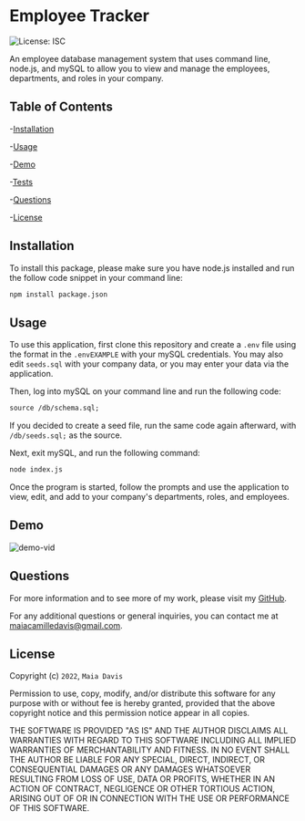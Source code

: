# Employee Tracker
![License: ISC](https://img.shields.io/badge/License-ISC-blue.svg)

An employee database management system that uses command line, node.js, and mySQL to allow you to view and manage the employees, departments, and roles in your company. 

## Table of Contents
-[Installation](#installation)

-[Usage](#usage)

-[Demo](#demo)

-[Tests](#tests)

-[Questions](#questions)

-[License](#license)

## Installation
To install this package, please make sure you have node.js installed and run the follow code snippet in your command line: 

```md
npm install package.json
```

## Usage 

To use this application, first clone this repository and create a `.env` file using the format in the `.envEXAMPLE` with your mySQL credentials. You may also edit `seeds.sql` with your company data, or you may enter your data via the application. 

Then, log into mySQL on your command line and run the following code: 

```md
source /db/schema.sql;
```

If you decided to create a seed file, run the same code again afterward, with `/db/seeds.sql;` as the source. 

Next, exit mySQL, and run the following command: 

```md
node index.js
```

Once the program is started, follow the prompts and use the application to view, edit, and add to your company's departments, roles, and employees. 

## Demo 
![demo-vid](./Assets/employeetracker.gif)

## Questions
For more information and to see more of my work, please visit my [GitHub](https://github.com/maiavelli/).

For any additional questions or general inquiries, you can contact me at maiacamilledavis@gmail.com.

## License
Copyright (c) `2022`, `Maia Davis`

Permission to use, copy, modify, and/or distribute this software for any purpose with or without fee is hereby granted, provided that the above copyright notice and this permission notice appear in all copies.

THE SOFTWARE IS PROVIDED "AS IS" AND THE AUTHOR DISCLAIMS ALL WARRANTIES WITH REGARD TO THIS SOFTWARE INCLUDING ALL IMPLIED WARRANTIES OF MERCHANTABILITY AND FITNESS. IN NO EVENT SHALL THE AUTHOR BE LIABLE FOR ANY SPECIAL, DIRECT, INDIRECT, OR CONSEQUENTIAL DAMAGES OR ANY DAMAGES WHATSOEVER RESULTING FROM LOSS OF USE, DATA OR PROFITS, WHETHER IN AN ACTION OF CONTRACT, NEGLIGENCE OR OTHER TORTIOUS ACTION, ARISING OUT OF OR IN CONNECTION WITH THE USE OR PERFORMANCE OF THIS SOFTWARE.



